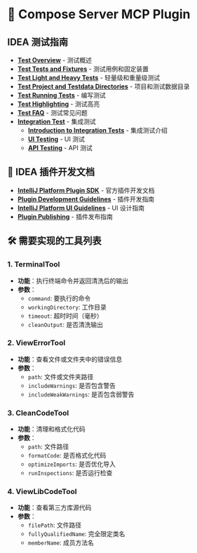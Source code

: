 # 🚀 Compose Server MCP Plugin

## IDEA 测试指南

- **[Test Overview](https://plugins.jetbrains.com/docs/intellij/testing-plugins.html)** - 测试概述
- **[Test Tests and Fixtures](https://plugins.jetbrains.com/docs/intellij/testing-plugins.html#tests-and-fixtures)** - 测试用例和固定装置
- **[Test Light and Heavy Tests](https://plugins.jetbrains.com/docs/intellij/light-and-heavy-tests.html)** - 轻量级和重量级测试
- **[Test Project and Testdata Directories](https://plugins.jetbrains.com/docs/intellij/test-project-and-testdata-directories.html)** - 项目和测试数据目录
- **[Test Running Tests](https://plugins.jetbrains.com/docs/intellij/writing-tests.html)** - 编写测试
- **[Test Highlighting](https://plugins.jetbrains.com/docs/intellij/testing-highlighting.html)** - 测试高亮
- **[Test FAQ](https://plugins.jetbrains.com/docs/intellij/testing-faq.html)** - 测试常见问题
- **[Integration Test](https://plugins.jetbrains.com/docs/intellij/integration-test.html)** - 集成测试
  + **[Introduction to Integration Tests](https://plugins.jetbrains.com/docs/intellij/integration-tests-intro.html)** - 集成测试介绍
  + **[UI Testing](https://plugins.jetbrains.com/docs/intellij/integration-tests-ui.html)** - UI 测试
  + **[API Testing](https://plugins.jetbrains.com/docs/intellij/integration-tests-api.html)** - API 测试

## 📖 IDEA 插件开发文档

- **[IntelliJ Platform Plugin SDK](https://plugins.jetbrains.com/docs/intellij/welcome.html)** - 官方插件开发文档
- **[Plugin Development Guidelines](https://plugins.jetbrains.com/docs/intellij/plugin-development-guidelines.html)** - 插件开发指南
- **[IntelliJ Platform UI Guidelines](https://plugins.jetbrains.com/docs/intellij/ui-guidelines.html)** - UI 设计指南
- **[Plugin Publishing](https://plugins.jetbrains.com/docs/intellij/publishing-plugin.html)** - 插件发布指南

## 🛠️ 需要实现的工具列表

### 1. TerminalTool

- **功能**：执行终端命令并返回清洗后的输出
- **参数**：
  - `command`: 要执行的命令
  - `workingDirectory`: 工作目录
  - `timeout`: 超时时间（毫秒）
  - `cleanOutput`: 是否清洗输出

### 2. ViewErrorTool

- **功能**：查看文件或文件夹中的错误信息
- **参数**：
  - `path`: 文件或文件夹路径
  - `includeWarnings`: 是否包含警告
  - `includeWeakWarnings`: 是否包含弱警告

### 3. CleanCodeTool

- **功能**：清理和格式化代码
- **参数**：
  - `path`: 文件路径
  - `formatCode`: 是否格式化代码
  - `optimizeImports`: 是否优化导入
  - `runInspections`: 是否运行检查

### 4. ViewLibCodeTool

- **功能**：查看第三方库源代码
- **参数**：
  - `filePath`: 文件路径
  - `fullyQualifiedName`: 完全限定类名
  - `memberName`: 成员方法名
